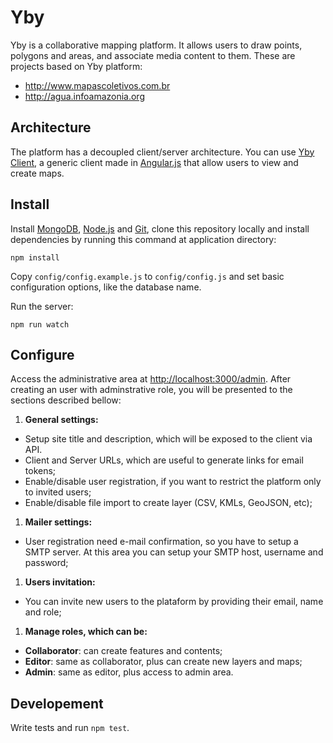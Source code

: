 # Yby

Yby is a collaborative mapping platform. It allows users to draw points, polygons and areas, and associate media content to them. These are projects based on Yby platform:

* http://www.mapascoletivos.com.br
* http://agua.infoamazonia.org

## Architecture

The platform has a decoupled client/server architecture. You can use [Yby Client](https://github.com/oeco/yby-client), a generic client made in [Angular.js](http://angularjs.org) that allow users to view and create maps. 

## Install

Install [MongoDB](http://www.mongodb.org), [Node.js](http://nodejs.org) and [Git](https://help.github.com/articles/set-up-git), clone this repository locally and install dependencies by running this command at application directory:

    npm install

Copy `config/config.example.js` to `config/config.js` and set basic configuration options, like the database name.

Run the server:

    npm run watch

## Configure

Access the administrative area at [http://localhost:3000/admin](http://localhost:3000/admin). After creating an user with adminstrative role, you will be presented to the sections described bellow:

1. **General settings:** 
  - Setup site title and description, which will be exposed to the client via API. 
  - Client and Server URLs, which are useful to generate links for email tokens;
  - Enable/disable user registration, if you want to restrict the platform only to invited users;
  - Enable/disable file import to create layer (CSV, KMLs, GeoJSON, etc);
1. **Mailer settings:**
  - User registration need e-mail confirmation, so you have to setup a SMTP server. At this area you can setup your SMTP host, username and password;
1. **Users invitation:**
  - You can invite new users to the plataform by providing their email, name and role;
1. **Manage roles, which can be:**
  - **Collaborator**: can create features and contents;
  - **Editor**: same as collaborator, plus can create new layers and maps;
  - **Admin**: same as editor, plus access to admin area.

## Developement

Write tests and run `npm test`.